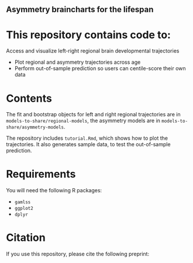 ## Asymmetry braincharts for the lifespan

# This repository contains code to:

Access and visualize left-right regional brain developmental trajectories
 - Plot regional and asymmetry trajectories across age
 - Perform out-of-sample prediction so users can centile-score their own data

# Contents
The fit and bootstrap objects for left and right regional trajectories are in `models-to-share/regional-models`, the asymmetry models are in `models-to-share/asymmetry-models`.  

The repository includes `tutorial.Rmd`, which shows how to plot the trajectories. It also generates sample data, to test the out-of-sample prediction. 

# Requirements
You will need the following R packages:
- `gamlss`
- `ggplot2`
- `dplyr`

# Citation
If you use this repository, please cite the following preprint:


